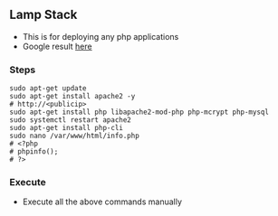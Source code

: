 ## Lamp Stack

* This is for deploying any php applications
* Google result [here](https://www.digitalocean.com/community/tutorials/how-to-install-linux-apache-mysql-php-lamp-stack-on-ubuntu-16-04)

### Steps
```
sudo apt-get update
sudo apt-get install apache2 -y
# http://<publicip>
sudo apt-get install php libapache2-mod-php php-mcrypt php-mysql
sudo systemctl restart apache2
sudo apt-get install php-cli
sudo nano /var/www/html/info.php
# <?php
# phpinfo();
# ?>
```

### Execute
* Execute all the above commands manually